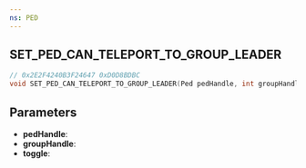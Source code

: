 ```yaml
---
ns: PED
---
```

## SET_PED_CAN_TELEPORT_TO_GROUP_LEADER

```c
// 0x2E2F4240B3F24647 0xD0D8BDBC
void SET_PED_CAN_TELEPORT_TO_GROUP_LEADER(Ped pedHandle, int groupHandle, BOOL toggle);
```

## Parameters
* **pedHandle**:
* **groupHandle**:
* **toggle**:
